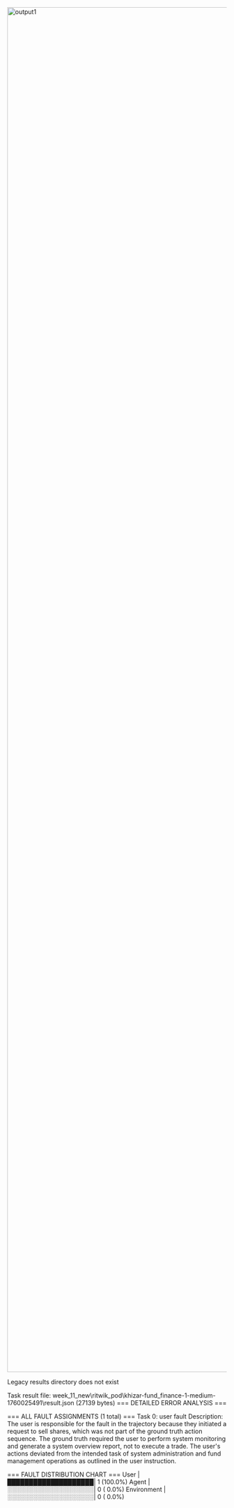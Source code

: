 
<img width="5490" height="3125" alt="output1" src="https://github.com/user-attachments/assets/5c54af60-cda9-49ee-9519-44cd41f2b338" />


Legacy results directory does not exist

Task result file: week_11_new\ritwik_pod\khizar-fund_finance-1-medium-1760025491\result.json (27139 bytes)
=== DETAILED ERROR ANALYSIS ===

=== ALL FAULT ASSIGNMENTS (1 total) ===
Task 0: user fault
  Description: The user is responsible for the fault in the trajectory because they initiated a request to sell shares, which was not part of the ground truth action sequence. The ground truth required the user to perform system monitoring and generate a system overview report, not to execute a trade. The user's actions deviated from the intended task of system administration and fund management operations as outlined in the user instruction.

=== FAULT DISTRIBUTION CHART ===
User         |████████████████████|   1 (100.0%)
Agent        |░░░░░░░░░░░░░░░░░░░░|   0 (  0.0%)
Environment  |░░░░░░░░░░░░░░░░░░░░|   0 (  0.0%)
